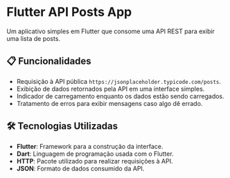 # Flutter API Posts App

Um aplicativo simples em Flutter que consome uma API REST para exibir uma lista de posts.

## 📋 Funcionalidades

- Requisição à API pública `https://jsonplaceholder.typicode.com/posts`.
- Exibição de dados retornados pela API em uma interface simples.
- Indicador de carregamento enquanto os dados estão sendo carregados.
- Tratamento de erros para exibir mensagens caso algo dê errado.

## 🛠️ Tecnologias Utilizadas

- **Flutter**: Framework para a construção da interface.
- **Dart**: Linguagem de programação usada com o Flutter.
- **HTTP**: Pacote utilizado para realizar requisições à API.
- **JSON**: Formato de dados consumido da API.
